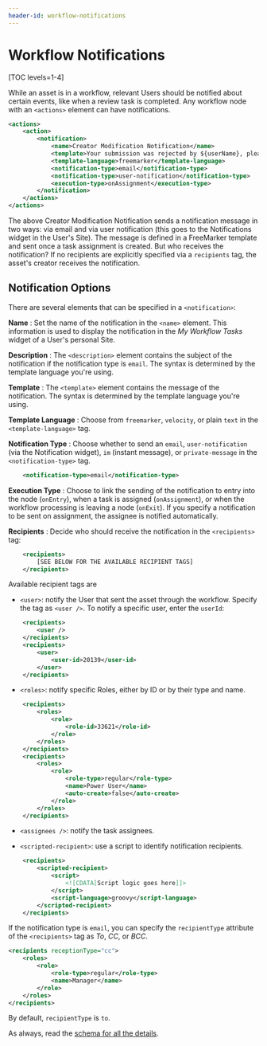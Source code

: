 ```yaml
---
header-id: workflow-notifications
---
```


# Workflow Notifications

[TOC levels=1-4]

While an asset is in a workflow, relevant Users should be notified about certain
events, like when a review task is completed. Any workflow node with an
`<actions>` element can have notifications.

```xml
<actions>
    <action>
        <notification>
            <name>Creator Modification Notification</name>
            <template>Your submission was rejected by ${userName}, please modify and resubmit.</template>
            <template-language>freemarker</template-language>
            <notification-type>email</notification-type>
            <notification-type>user-notification</notification-type>
            <execution-type>onAssignment</execution-type>
        </notification>
    </actions>
</actions>
```

The above Creator Modification Notification sends a notification message in two
ways: via email and via user notification (this goes to the Notifications widget
in the User's Site). The message is defined in a FreeMarker template and sent
once a task assignment is created. But who receives the notification? If no
recipients are explicitly specified via a `recipients` tag, the asset's creator
receives the notification.

## Notification Options

There are several elements that can be specified in a `<notification>`:

**Name**
: Set the name of the notification in the `<name>` element. This information is
used to display the notification in the _My Workflow Tasks_ widget of a User's
personal Site.

**Description**
: The `<description>` element contains the subject of the notification if the
notification type is `email`. The syntax is determined by the template language
you're using.

**Template**
: The `<template>` element contains the message of the notification. The syntax
is determined by the template language you're using.

**Template Language**
: Choose from `freemarker`, `velocity`, or plain `text` in the
`<template-language>` tag.

**Notification Type**
: Choose whether to send an `email`, `user-notification` (via the Notification
widget), `im` (instant message), or `private-message` in the
`<notification-type>` tag.

```xml
    <notification-type>email</notification-type>
```

**Execution Type**
: Choose to link the sending of the notification to entry into the node
(`onEntry`), when a task is assigned (`onAssignment`), or when the workflow
processing is leaving a node (`onExit`). If you specify a notification to be
sent on assignment, the assignee is notified automatically.

**Recipients**
: Decide who should receive the notification in the `<recipients>` tag:

```xml
    <recipients>
        [SEE BELOW FOR THE AVAILABLE RECIPIENT TAGS]
    </recipients>
```

Available recipient tags are

- `<user>`: notify the User that sent the asset through the workflow.
  Specify the tag as `<user />`. To notify a specific user, enter the
  `userId`:

```xml
    <recipients>
        <user />
    </recipients>
    <recipients>
        <user>
            <user-id>20139</user-id>
        </user>
    </recipients>
```

- `<roles>`: notify specific Roles, either by ID or by their type and name.

```xml
    <recipients>
        <roles>
            <role>
                <role-id>33621</role-id>
            </role>
        </roles>
    </recipients>
    <recipients>
        <roles>
            <role>
                <role-type>regular</role-type>
                <name>Power User</name>
                <auto-create>false</auto-create>
            </role>
        </roles>
    </recipients>
```

- `<assignees />`: notify the task assignees.

- `<scripted-recipient>`: use a script to identify notification recipients.

```xml
    <recipients>
        <scripted-recipient>
            <script>
                <![CDATA[Script logic goes here]]>
            </script>
            <script-language>groovy</script-language>
        </scripted-recipient>
    </recipients>
```

If the notification type is `email`, you can specify the `recipientType`
attribute of the `<recipients>` tag as _To_, _CC_, or _BCC_.

```xml
<recipients receptionType="cc">
    <roles>
        <role>
            <role-type>regular</role-type>
            <name>Manager</name>
        </role>
    </roles>
</recipients>
```

By default, `recipientType` is `to`.

As always, read the
[schema for all the details](https://www.liferay.com/dtd/liferay-workflow-definition_7_1_0.xsd).

